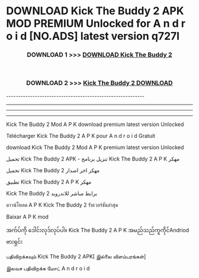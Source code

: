 # DOWNLOAD Kick The Buddy 2  APK MOD PREMIUM Unlocked for A n d r o i d [NO.ADS] latest version q727l 



<div align="center">

<h3>DOWNLOAD 1 >>> <a href="https://getmod2.web.app/?judul=Kick The Buddy 2 ">DOWNLOAD Kick The Buddy 2 </a></h3><br>

<h3>DOWNLOAD 2 >>> <a href="https://getmod2.web.app/?judul=Kick The Buddy 2 ">Kick The Buddy 2  DOWNLOAD </a></h3>

</div>
----------------------------------------------------------

----------------------------------------------------------

----------------------------------------------------------

----------------------------------------------------------

Kick The Buddy 2  Mod A P K download premium latest version Unlocked

Télécharger Kick The Buddy 2  A P K pour A n d r o i d Gratuit

download Kick The Buddy 2  Mod A P K premium latest version Unlocked

تحميل Kick The Buddy 2  APK - تنزيل برنامج Kick The Buddy 2  A P K مهكر

تحميل Kick The Buddy 2  مهكر اخر اصدار

تطبيق Kick The Buddy 2  A P K مهكر

Kick The Buddy 2  برابط مباشر للاندرويد

ดาวน์โหลด A P K Kick The Buddy 2  รับเวอร์ชันล่าสุด

Baixar A P K mod

အက်ပ်ကို ဒေါင်းလုဒ်လုပ်ပါ။ Kick The Buddy 2  A P K အမည်သည်ကူကိုင်Andriod ဗားရှင်း

பதிவிறக்கவும் Kick The Buddy 2  APK[ இல்லை விளம்பரங்கள்] 
 
இலவச பதிவிறக்க மோட் A n d r o i d



